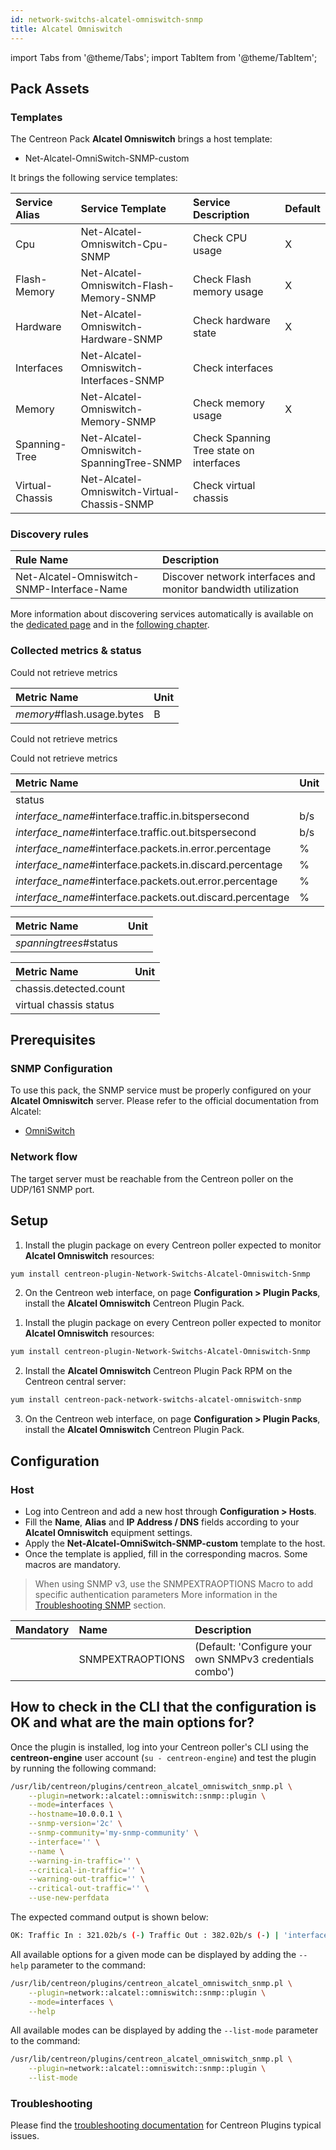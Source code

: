 ```yaml
---
id: network-switchs-alcatel-omniswitch-snmp
title: Alcatel Omniswitch
---
```

import Tabs from '@theme/Tabs';
import TabItem from '@theme/TabItem';

## Pack Assets

### Templates

The Centreon Pack **Alcatel Omniswitch** brings a host template:

* Net-Alcatel-OmniSwitch-SNMP-custom

It brings the following service templates:

| Service Alias   | Service Template                            | Service Description                     | Default |
|:----------------|:--------------------------------------------|:----------------------------------------|:--------|
| Cpu             | Net-Alcatel-Omniswitch-Cpu-SNMP             | Check CPU usage                         | X       |
| Flash-Memory    | Net-Alcatel-Omniswitch-Flash-Memory-SNMP    | Check Flash memory usage                | X       |
| Hardware        | Net-Alcatel-Omniswitch-Hardware-SNMP        | Check hardware state                    | X       |
| Interfaces      | Net-Alcatel-Omniswitch-Interfaces-SNMP      | Check interfaces                        |         |
| Memory          | Net-Alcatel-Omniswitch-Memory-SNMP          | Check memory usage                      | X       |
| Spanning-Tree   | Net-Alcatel-Omniswitch-SpanningTree-SNMP    | Check Spanning Tree state on interfaces |         |
| Virtual-Chassis | Net-Alcatel-Omniswitch-Virtual-Chassis-SNMP | Check virtual chassis                   |         |

### Discovery rules

<Tabs groupId="sync">
<TabItem value="Service" label="Service">

| Rule Name                                  | Description                                                   |
|:-------------------------------------------|:--------------------------------------------------------------|
| Net-Alcatel-Omniswitch-SNMP-Interface-Name | Discover network interfaces and monitor bandwidth utilization |

More information about discovering services automatically is available on the [dedicated page](/docs/monitoring/discovery/services-discovery)
and in the [following chapter](/docs/monitoring/discovery/services-discovery#discovery-rules).

</TabItem>
</Tabs>

### Collected metrics & status

<Tabs groupId="sync">
<TabItem value="Cpu" label="Cpu">

Could not retrieve metrics

</TabItem>
<TabItem value="Flash-Memory" label="Flash-Memory">

| Metric Name                | Unit  |
|:---------------------------|:------|
| *memory*#flash.usage.bytes | B     |

</TabItem>
<TabItem value="Hardware" label="Hardware">

Could not retrieve metrics

</TabItem>
<TabItem value="Memory" label="Memory">

Could not retrieve metrics

</TabItem>
<TabItem value="Interfaces" label="Interfaces">

| Metric Name                                               | Unit  |
|:--------------------------------------------------------- |:----- |
| status                                                    |       |
| *interface_name*#interface.traffic.in.bitspersecond       | b/s   |
| *interface_name*#interface.traffic.out.bitspersecond      | b/s   |
| *interface_name*#interface.packets.in.error.percentage    | %     |
| *interface_name*#interface.packets.in.discard.percentage  | %     |
| *interface_name*#interface.packets.out.error.percentage   | %     |
| *interface_name*#interface.packets.out.discard.percentage | %     |

</TabItem>
<TabItem value="Spanning-Tree" label="Spanning-Tree">

| Metric Name            | Unit  |
|:-----------------------|:------|
| *spanningtrees*#status |       |

</TabItem>
<TabItem value="Virtual-Chassis" label="Virtual-Chassis">

| Metric Name            | Unit  |
|:-----------------------|:------|
| chassis.detected.count |       |
| virtual chassis status |       |

</TabItem>
</Tabs>

## Prerequisites

### SNMP Configuration

To use this pack, the SNMP service must be properly configured on your **Alcatel Omniswitch**
server. Please refer to the official documentation from Alcatel:
* [OmniSwitch](https://www.al-enterprise.com/en/search#q=omniswitch&t=all&sort=relevancy)

### Network flow

The target server must be reachable from the Centreon poller on the UDP/161
SNMP port.

## Setup

<Tabs groupId="sync">
<TabItem value="Online License" label="Online License">

1. Install the plugin package on every Centreon poller expected to monitor **Alcatel Omniswitch** resources:

```bash
yum install centreon-plugin-Network-Switchs-Alcatel-Omniswitch-Snmp
```

2. On the Centreon web interface, on page **Configuration > Plugin Packs**, install the **Alcatel Omniswitch** Centreon Plugin Pack.

</TabItem>
<TabItem value="Offline License" label="Offline License">

1. Install the plugin package on every Centreon poller expected to monitor **Alcatel Omniswitch** resources:

```bash
yum install centreon-plugin-Network-Switchs-Alcatel-Omniswitch-Snmp
```

2. Install the **Alcatel Omniswitch** Centreon Plugin Pack RPM on the Centreon central server:

```bash
yum install centreon-pack-network-switchs-alcatel-omniswitch-snmp
```

3. On the Centreon web interface, on page **Configuration > Plugin Packs**, install the **Alcatel Omniswitch** Centreon Plugin Pack.

</TabItem>
</Tabs>

## Configuration

### Host

* Log into Centreon and add a new host through **Configuration > Hosts**.
* Fill the **Name**, **Alias** and **IP Address / DNS** fields according to your **Alcatel Omniswitch** equipment settings.
* Apply the **Net-Alcatel-OmniSwitch-SNMP-custom** template to the host.
* Once the template is applied, fill in the corresponding macros. Some macros are mandatory.

> When using SNMP v3, use the SNMPEXTRAOPTIONS Macro to add specific authentication parameters 
> More information in the [Troubleshooting SNMP](../getting-started/how-to-guides/troubleshooting-plugins.md#snmpv3-options-mapping) section.

| Mandatory | Name             | Description                                              |
| :-------- | :--------------- | :------------------------------------------------------- |
|           | SNMPEXTRAOPTIONS | (Default: 'Configure your own SNMPv3 credentials combo') |

## How to check in the CLI that the configuration is OK and what are the main options for?

Once the plugin is installed, log into your Centreon poller's CLI using the
**centreon-engine** user account (`su - centreon-engine`) and test the plugin by
running the following command:

```bash
/usr/lib/centreon/plugins/centreon_alcatel_omniswitch_snmp.pl \
    --plugin=network::alcatel::omniswitch::snmp::plugin \
    --mode=interfaces \
    --hostname=10.0.0.1 \
    --snmp-version='2c' \
    --snmp-community='my-snmp-community' \
    --interface='' \
    --name \
    --warning-in-traffic='' \
    --critical-in-traffic='' \
    --warning-out-traffic='' \
    --critical-out-traffic='' \
    --use-new-perfdata
```

The expected command output is shown below:

```bash
OK: Traffic In : 321.02b/s (-) Traffic Out : 382.02b/s (-) | 'interface.traffic.in.bitspersecond'=9000b/s;;;0; 'interface.traffic.out.bitspersecond'=9000b/s;;;0; 
```

All available options for a given mode can be displayed by adding the
`--help` parameter to the command:

```bash
/usr/lib/centreon/plugins/centreon_alcatel_omniswitch_snmp.pl \
    --plugin=network::alcatel::omniswitch::snmp::plugin \
    --mode=interfaces \
    --help
```

All available modes can be displayed by adding the `--list-mode` parameter to
the command:

```bash
/usr/lib/centreon/plugins/centreon_alcatel_omniswitch_snmp.pl \
    --plugin=network::alcatel::omniswitch::snmp::plugin \
    --list-mode
```

### Troubleshooting

Please find the [troubleshooting documentation](../getting-started/how-to-guides/troubleshooting-plugins.md)
for Centreon Plugins typical issues.
